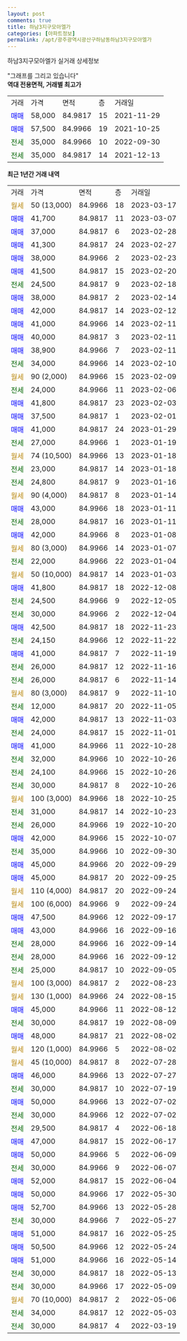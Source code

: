 ```yaml
---
layout: post
comments: true
title: 하남3지구모아엘가
categories: [아파트정보]
permalink: /apt/광주광역시광산구하남동하남3지구모아엘가
---
```


하남3지구모아엘가 실거래 상세정보

<script type="text/javascript">
  google.charts.load('current', {'packages':['line', 'corechart']});
  google.charts.setOnLoadCallback(drawChart);

  function drawChart() {
    var data = new google.visualization.DataTable();
    data.addColumn('date', '거래일');
    data.addColumn('number', "매매");
    data.addColumn('number', "전세");
    data.addColumn('number', "전매");

    data.addRows([[new Date(Date.parse("2023-03-17")), null, null, null], [new Date(Date.parse("2023-03-07")), 41700, null, null], [new Date(Date.parse("2023-02-28")), 37000, null, null], [new Date(Date.parse("2023-02-27")), 41300, null, null], [new Date(Date.parse("2023-02-23")), 38000, null, null], [new Date(Date.parse("2023-02-20")), 41500, null, null], [new Date(Date.parse("2023-02-18")), null, 24500, null], [new Date(Date.parse("2023-02-14")), 38000, null, null], [new Date(Date.parse("2023-02-12")), 42000, null, null], [new Date(Date.parse("2023-02-11")), 41000, null, null], [new Date(Date.parse("2023-02-11")), 40000, null, null], [new Date(Date.parse("2023-02-11")), 38900, null, null], [new Date(Date.parse("2023-02-10")), null, 34000, null], [new Date(Date.parse("2023-02-09")), null, null, null], [new Date(Date.parse("2023-02-06")), null, 24000, null], [new Date(Date.parse("2023-02-03")), 41800, null, null], [new Date(Date.parse("2023-02-01")), 37500, null, null], [new Date(Date.parse("2023-01-29")), 41000, null, null], [new Date(Date.parse("2023-01-19")), null, 27000, null], [new Date(Date.parse("2023-01-18")), null, null, null], [new Date(Date.parse("2023-01-18")), null, 23000, null], [new Date(Date.parse("2023-01-16")), null, 24800, null], [new Date(Date.parse("2023-01-14")), null, null, null], [new Date(Date.parse("2023-01-11")), 43000, null, null], [new Date(Date.parse("2023-01-11")), null, 28000, null], [new Date(Date.parse("2023-01-08")), 42000, null, null], [new Date(Date.parse("2023-01-07")), null, null, null], [new Date(Date.parse("2023-01-04")), null, 22000, null], [new Date(Date.parse("2023-01-03")), null, null, null], [new Date(Date.parse("2022-12-08")), 41800, null, null], [new Date(Date.parse("2022-12-05")), null, 24500, null], [new Date(Date.parse("2022-12-04")), null, 30000, null], [new Date(Date.parse("2022-11-23")), 42500, null, null], [new Date(Date.parse("2022-11-22")), null, 24150, null], [new Date(Date.parse("2022-11-19")), 41000, null, null], [new Date(Date.parse("2022-11-16")), null, 26000, null], [new Date(Date.parse("2022-11-14")), null, 26000, null], [new Date(Date.parse("2022-11-10")), null, null, null], [new Date(Date.parse("2022-11-05")), null, 12000, null], [new Date(Date.parse("2022-11-03")), 42000, null, null], [new Date(Date.parse("2022-11-01")), null, 24000, null], [new Date(Date.parse("2022-10-28")), 41000, null, null], [new Date(Date.parse("2022-10-26")), null, 32000, null], [new Date(Date.parse("2022-10-26")), null, 24100, null], [new Date(Date.parse("2022-10-26")), null, 30000, null], [new Date(Date.parse("2022-10-25")), null, null, null], [new Date(Date.parse("2022-10-23")), null, 31000, null], [new Date(Date.parse("2022-10-20")), null, 26000, null], [new Date(Date.parse("2022-10-07")), 42000, null, null], [new Date(Date.parse("2022-09-30")), null, 35000, null], [new Date(Date.parse("2022-09-29")), 45000, null, null], [new Date(Date.parse("2022-09-25")), 45000, null, null], [new Date(Date.parse("2022-09-24")), null, null, null], [new Date(Date.parse("2022-09-24")), null, null, null], [new Date(Date.parse("2022-09-17")), 47500, null, null], [new Date(Date.parse("2022-09-16")), 43000, null, null], [new Date(Date.parse("2022-09-14")), null, 28000, null], [new Date(Date.parse("2022-09-12")), null, 28000, null], [new Date(Date.parse("2022-09-05")), null, 25000, null], [new Date(Date.parse("2022-08-23")), null, null, null], [new Date(Date.parse("2022-08-15")), null, null, null], [new Date(Date.parse("2022-08-12")), 45000, null, null], [new Date(Date.parse("2022-08-09")), null, 30000, null], [new Date(Date.parse("2022-08-02")), 48000, null, null], [new Date(Date.parse("2022-08-02")), null, null, null], [new Date(Date.parse("2022-07-28")), null, null, null], [new Date(Date.parse("2022-07-27")), 46000, null, null], [new Date(Date.parse("2022-07-19")), null, 30000, null], [new Date(Date.parse("2022-07-02")), 50000, null, null], [new Date(Date.parse("2022-07-02")), null, 30000, null], [new Date(Date.parse("2022-06-18")), null, 29500, null], [new Date(Date.parse("2022-06-17")), 47000, null, null], [new Date(Date.parse("2022-06-09")), 50000, null, null], [new Date(Date.parse("2022-06-07")), null, 30000, null], [new Date(Date.parse("2022-06-04")), 52000, null, null], [new Date(Date.parse("2022-05-30")), 50000, null, null], [new Date(Date.parse("2022-05-28")), 52700, null, null], [new Date(Date.parse("2022-05-27")), null, 30000, null], [new Date(Date.parse("2022-05-25")), 51000, null, null], [new Date(Date.parse("2022-05-24")), 50500, null, null], [new Date(Date.parse("2022-05-14")), 51000, null, null], [new Date(Date.parse("2022-05-13")), null, 30000, null], [new Date(Date.parse("2022-05-09")), null, 30000, null], [new Date(Date.parse("2022-05-06")), null, null, null], [new Date(Date.parse("2022-05-03")), null, 34000, null], [new Date(Date.parse("2022-03-19")), null, 30000, null]]);

    var options = {
      hAxis: {
        format: 'yyyy/MM/dd'
      },    
      lineWidth: 0,
      pointsVisible: true,    
      title: '최근 1년간 유형별 실거래가 분포',
      legend: { position: 'bottom' }
    };

    var formatter = new google.visualization.NumberFormat({pattern:'###,###'} );
    formatter.format(data, 1);
    formatter.format(data, 2);
    
    setTimeout(function() {
        var chart = new google.visualization.LineChart(document.getElementById('columnchart_material'));
        chart.draw(data, (options));
        document.getElementById('loading').style.display = 'none';
    }, 200);
  }
</script>


<div id="loading" style="z-index:20; display: block; margin-left: 0px">"그래프를 그리고 있습니다"</div>
<div id="columnchart_material" style="width: 95%; margin-left: 0px; display: block"></div>
<!-- contents start -->
<b>역대 전용면적, 거래별 최고가</b>
<table class="sortable">
    <tr>
      <td>거래</td>
      <td>가격</td>
      <td>면적</td>
      <td>층</td>
      <td>거래일</td>
    </tr>
        <tr>
          <td><a style="color: blue">매매</a></td>
          <td>58,000</td>
          <td>84.9817</td>
          <td>15</td>
          <td>2021-11-29</td>
        </tr>            <tr>
          <td><a style="color: blue">매매</a></td>
          <td>57,500</td>
          <td>84.9966</td>
          <td>19</td>
          <td>2021-10-25</td>
        </tr>        
        <tr>
              <td><a style="color: darkgreen">전세</a></td>
              <td>35,000</td>
              <td>84.9966</td>
              <td>10</td>
              <td>2022-09-30</td>
            </tr>            <tr>
              <td><a style="color: darkgreen">전세</a></td>
              <td>35,000</td>
              <td>84.9817</td>
              <td>14</td>
              <td>2021-12-13</td>
            </tr>        
    
</table>

<b>최근 1년간 거래 내역</b>

<table class="sortable">
    <tr>
      <td>거래</td>
      <td>가격</td>
      <td>면적</td>
      <td>층</td>
      <td>거래일</td>
    </tr>
    <tr>
      <td><a style="color: darkgoldenrod">월세</a></td>
      <td>50 (13,000)</td>
      <td>84.9966</td>
      <td>18</td>
      <td>2023-03-17</td>
    </tr>          <tr>
      <td><a style="color: blue">매매</a></td>
      <td>41,700</td>
      <td>84.9817</td>
      <td>11</td>
      <td>2023-03-07</td>
    </tr>          <tr>
      <td><a style="color: blue">매매</a></td>
      <td>37,000</td>
      <td>84.9817</td>
      <td>6</td>
      <td>2023-02-28</td>
    </tr>          <tr>
      <td><a style="color: blue">매매</a></td>
      <td>41,300</td>
      <td>84.9817</td>
      <td>24</td>
      <td>2023-02-27</td>
    </tr>          <tr>
      <td><a style="color: blue">매매</a></td>
      <td>38,000</td>
      <td>84.9966</td>
      <td>2</td>
      <td>2023-02-23</td>
    </tr>          <tr>
      <td><a style="color: blue">매매</a></td>
      <td>41,500</td>
      <td>84.9817</td>
      <td>15</td>
      <td>2023-02-20</td>
    </tr>          <tr>
      <td><a style="color: darkgreen">전세</a></td>
      <td>24,500</td>
      <td>84.9817</td>
      <td>9</td>
      <td>2023-02-18</td>
    </tr>          <tr>
      <td><a style="color: blue">매매</a></td>
      <td>38,000</td>
      <td>84.9817</td>
      <td>2</td>
      <td>2023-02-14</td>
    </tr>          <tr>
      <td><a style="color: blue">매매</a></td>
      <td>42,000</td>
      <td>84.9817</td>
      <td>14</td>
      <td>2023-02-12</td>
    </tr>          <tr>
      <td><a style="color: blue">매매</a></td>
      <td>41,000</td>
      <td>84.9966</td>
      <td>14</td>
      <td>2023-02-11</td>
    </tr>          <tr>
      <td><a style="color: blue">매매</a></td>
      <td>40,000</td>
      <td>84.9817</td>
      <td>3</td>
      <td>2023-02-11</td>
    </tr>          <tr>
      <td><a style="color: blue">매매</a></td>
      <td>38,900</td>
      <td>84.9966</td>
      <td>7</td>
      <td>2023-02-11</td>
    </tr>          <tr>
      <td><a style="color: darkgreen">전세</a></td>
      <td>34,000</td>
      <td>84.9966</td>
      <td>14</td>
      <td>2023-02-10</td>
    </tr>          <tr>
      <td><a style="color: darkgoldenrod">월세</a></td>
      <td>90 (2,000)</td>
      <td>84.9966</td>
      <td>15</td>
      <td>2023-02-09</td>
    </tr>          <tr>
      <td><a style="color: darkgreen">전세</a></td>
      <td>24,000</td>
      <td>84.9966</td>
      <td>11</td>
      <td>2023-02-06</td>
    </tr>          <tr>
      <td><a style="color: blue">매매</a></td>
      <td>41,800</td>
      <td>84.9817</td>
      <td>23</td>
      <td>2023-02-03</td>
    </tr>          <tr>
      <td><a style="color: blue">매매</a></td>
      <td>37,500</td>
      <td>84.9817</td>
      <td>1</td>
      <td>2023-02-01</td>
    </tr>          <tr>
      <td><a style="color: blue">매매</a></td>
      <td>41,000</td>
      <td>84.9817</td>
      <td>24</td>
      <td>2023-01-29</td>
    </tr>          <tr>
      <td><a style="color: darkgreen">전세</a></td>
      <td>27,000</td>
      <td>84.9966</td>
      <td>1</td>
      <td>2023-01-19</td>
    </tr>          <tr>
      <td><a style="color: darkgoldenrod">월세</a></td>
      <td>74 (10,500)</td>
      <td>84.9966</td>
      <td>13</td>
      <td>2023-01-18</td>
    </tr>          <tr>
      <td><a style="color: darkgreen">전세</a></td>
      <td>23,000</td>
      <td>84.9817</td>
      <td>14</td>
      <td>2023-01-18</td>
    </tr>          <tr>
      <td><a style="color: darkgreen">전세</a></td>
      <td>24,800</td>
      <td>84.9817</td>
      <td>9</td>
      <td>2023-01-16</td>
    </tr>          <tr>
      <td><a style="color: darkgoldenrod">월세</a></td>
      <td>90 (4,000)</td>
      <td>84.9817</td>
      <td>8</td>
      <td>2023-01-14</td>
    </tr>          <tr>
      <td><a style="color: blue">매매</a></td>
      <td>43,000</td>
      <td>84.9966</td>
      <td>18</td>
      <td>2023-01-11</td>
    </tr>          <tr>
      <td><a style="color: darkgreen">전세</a></td>
      <td>28,000</td>
      <td>84.9817</td>
      <td>16</td>
      <td>2023-01-11</td>
    </tr>          <tr>
      <td><a style="color: blue">매매</a></td>
      <td>42,000</td>
      <td>84.9966</td>
      <td>8</td>
      <td>2023-01-08</td>
    </tr>          <tr>
      <td><a style="color: darkgoldenrod">월세</a></td>
      <td>80 (3,000)</td>
      <td>84.9966</td>
      <td>14</td>
      <td>2023-01-07</td>
    </tr>          <tr>
      <td><a style="color: darkgreen">전세</a></td>
      <td>22,000</td>
      <td>84.9966</td>
      <td>22</td>
      <td>2023-01-04</td>
    </tr>          <tr>
      <td><a style="color: darkgoldenrod">월세</a></td>
      <td>50 (10,000)</td>
      <td>84.9817</td>
      <td>14</td>
      <td>2023-01-03</td>
    </tr>          <tr>
      <td><a style="color: blue">매매</a></td>
      <td>41,800</td>
      <td>84.9817</td>
      <td>18</td>
      <td>2022-12-08</td>
    </tr>          <tr>
      <td><a style="color: darkgreen">전세</a></td>
      <td>24,500</td>
      <td>84.9966</td>
      <td>9</td>
      <td>2022-12-05</td>
    </tr>          <tr>
      <td><a style="color: darkgreen">전세</a></td>
      <td>30,000</td>
      <td>84.9966</td>
      <td>2</td>
      <td>2022-12-04</td>
    </tr>          <tr>
      <td><a style="color: blue">매매</a></td>
      <td>42,500</td>
      <td>84.9817</td>
      <td>18</td>
      <td>2022-11-23</td>
    </tr>          <tr>
      <td><a style="color: darkgreen">전세</a></td>
      <td>24,150</td>
      <td>84.9966</td>
      <td>12</td>
      <td>2022-11-22</td>
    </tr>          <tr>
      <td><a style="color: blue">매매</a></td>
      <td>41,000</td>
      <td>84.9817</td>
      <td>7</td>
      <td>2022-11-19</td>
    </tr>          <tr>
      <td><a style="color: darkgreen">전세</a></td>
      <td>26,000</td>
      <td>84.9817</td>
      <td>12</td>
      <td>2022-11-16</td>
    </tr>          <tr>
      <td><a style="color: darkgreen">전세</a></td>
      <td>26,000</td>
      <td>84.9817</td>
      <td>6</td>
      <td>2022-11-14</td>
    </tr>          <tr>
      <td><a style="color: darkgoldenrod">월세</a></td>
      <td>80 (3,000)</td>
      <td>84.9817</td>
      <td>9</td>
      <td>2022-11-10</td>
    </tr>          <tr>
      <td><a style="color: darkgreen">전세</a></td>
      <td>12,000</td>
      <td>84.9817</td>
      <td>20</td>
      <td>2022-11-05</td>
    </tr>          <tr>
      <td><a style="color: blue">매매</a></td>
      <td>42,000</td>
      <td>84.9817</td>
      <td>13</td>
      <td>2022-11-03</td>
    </tr>          <tr>
      <td><a style="color: darkgreen">전세</a></td>
      <td>24,000</td>
      <td>84.9817</td>
      <td>15</td>
      <td>2022-11-01</td>
    </tr>          <tr>
      <td><a style="color: blue">매매</a></td>
      <td>41,000</td>
      <td>84.9966</td>
      <td>11</td>
      <td>2022-10-28</td>
    </tr>          <tr>
      <td><a style="color: darkgreen">전세</a></td>
      <td>32,000</td>
      <td>84.9966</td>
      <td>10</td>
      <td>2022-10-26</td>
    </tr>          <tr>
      <td><a style="color: darkgreen">전세</a></td>
      <td>24,100</td>
      <td>84.9966</td>
      <td>15</td>
      <td>2022-10-26</td>
    </tr>          <tr>
      <td><a style="color: darkgreen">전세</a></td>
      <td>30,000</td>
      <td>84.9817</td>
      <td>8</td>
      <td>2022-10-26</td>
    </tr>          <tr>
      <td><a style="color: darkgoldenrod">월세</a></td>
      <td>100 (3,000)</td>
      <td>84.9966</td>
      <td>18</td>
      <td>2022-10-25</td>
    </tr>          <tr>
      <td><a style="color: darkgreen">전세</a></td>
      <td>31,000</td>
      <td>84.9817</td>
      <td>14</td>
      <td>2022-10-23</td>
    </tr>          <tr>
      <td><a style="color: darkgreen">전세</a></td>
      <td>26,000</td>
      <td>84.9966</td>
      <td>19</td>
      <td>2022-10-20</td>
    </tr>          <tr>
      <td><a style="color: blue">매매</a></td>
      <td>42,000</td>
      <td>84.9966</td>
      <td>15</td>
      <td>2022-10-07</td>
    </tr>          <tr>
      <td><a style="color: darkgreen">전세</a></td>
      <td>35,000</td>
      <td>84.9966</td>
      <td>10</td>
      <td>2022-09-30</td>
    </tr>          <tr>
      <td><a style="color: blue">매매</a></td>
      <td>45,000</td>
      <td>84.9966</td>
      <td>20</td>
      <td>2022-09-29</td>
    </tr>          <tr>
      <td><a style="color: blue">매매</a></td>
      <td>45,000</td>
      <td>84.9817</td>
      <td>20</td>
      <td>2022-09-25</td>
    </tr>          <tr>
      <td><a style="color: darkgoldenrod">월세</a></td>
      <td>110 (4,000)</td>
      <td>84.9817</td>
      <td>20</td>
      <td>2022-09-24</td>
    </tr>          <tr>
      <td><a style="color: darkgoldenrod">월세</a></td>
      <td>100 (6,000)</td>
      <td>84.9966</td>
      <td>9</td>
      <td>2022-09-24</td>
    </tr>          <tr>
      <td><a style="color: blue">매매</a></td>
      <td>47,500</td>
      <td>84.9966</td>
      <td>12</td>
      <td>2022-09-17</td>
    </tr>          <tr>
      <td><a style="color: blue">매매</a></td>
      <td>43,000</td>
      <td>84.9966</td>
      <td>16</td>
      <td>2022-09-16</td>
    </tr>          <tr>
      <td><a style="color: darkgreen">전세</a></td>
      <td>28,000</td>
      <td>84.9966</td>
      <td>16</td>
      <td>2022-09-14</td>
    </tr>          <tr>
      <td><a style="color: darkgreen">전세</a></td>
      <td>28,000</td>
      <td>84.9966</td>
      <td>16</td>
      <td>2022-09-12</td>
    </tr>          <tr>
      <td><a style="color: darkgreen">전세</a></td>
      <td>25,000</td>
      <td>84.9817</td>
      <td>10</td>
      <td>2022-09-05</td>
    </tr>          <tr>
      <td><a style="color: darkgoldenrod">월세</a></td>
      <td>100 (3,000)</td>
      <td>84.9817</td>
      <td>2</td>
      <td>2022-08-23</td>
    </tr>          <tr>
      <td><a style="color: darkgoldenrod">월세</a></td>
      <td>130 (1,000)</td>
      <td>84.9966</td>
      <td>24</td>
      <td>2022-08-15</td>
    </tr>          <tr>
      <td><a style="color: blue">매매</a></td>
      <td>45,000</td>
      <td>84.9966</td>
      <td>11</td>
      <td>2022-08-12</td>
    </tr>          <tr>
      <td><a style="color: darkgreen">전세</a></td>
      <td>30,000</td>
      <td>84.9817</td>
      <td>19</td>
      <td>2022-08-09</td>
    </tr>          <tr>
      <td><a style="color: blue">매매</a></td>
      <td>48,000</td>
      <td>84.9817</td>
      <td>21</td>
      <td>2022-08-02</td>
    </tr>          <tr>
      <td><a style="color: darkgoldenrod">월세</a></td>
      <td>120 (1,000)</td>
      <td>84.9966</td>
      <td>5</td>
      <td>2022-08-02</td>
    </tr>          <tr>
      <td><a style="color: darkgoldenrod">월세</a></td>
      <td>45 (10,000)</td>
      <td>84.9817</td>
      <td>8</td>
      <td>2022-07-28</td>
    </tr>          <tr>
      <td><a style="color: blue">매매</a></td>
      <td>46,000</td>
      <td>84.9966</td>
      <td>13</td>
      <td>2022-07-27</td>
    </tr>          <tr>
      <td><a style="color: darkgreen">전세</a></td>
      <td>30,000</td>
      <td>84.9817</td>
      <td>10</td>
      <td>2022-07-19</td>
    </tr>          <tr>
      <td><a style="color: blue">매매</a></td>
      <td>50,000</td>
      <td>84.9966</td>
      <td>13</td>
      <td>2022-07-02</td>
    </tr>          <tr>
      <td><a style="color: darkgreen">전세</a></td>
      <td>30,000</td>
      <td>84.9966</td>
      <td>12</td>
      <td>2022-07-02</td>
    </tr>          <tr>
      <td><a style="color: darkgreen">전세</a></td>
      <td>29,500</td>
      <td>84.9817</td>
      <td>4</td>
      <td>2022-06-18</td>
    </tr>          <tr>
      <td><a style="color: blue">매매</a></td>
      <td>47,000</td>
      <td>84.9817</td>
      <td>15</td>
      <td>2022-06-17</td>
    </tr>          <tr>
      <td><a style="color: blue">매매</a></td>
      <td>50,000</td>
      <td>84.9966</td>
      <td>5</td>
      <td>2022-06-09</td>
    </tr>          <tr>
      <td><a style="color: darkgreen">전세</a></td>
      <td>30,000</td>
      <td>84.9966</td>
      <td>9</td>
      <td>2022-06-07</td>
    </tr>          <tr>
      <td><a style="color: blue">매매</a></td>
      <td>52,000</td>
      <td>84.9817</td>
      <td>15</td>
      <td>2022-06-04</td>
    </tr>          <tr>
      <td><a style="color: blue">매매</a></td>
      <td>50,000</td>
      <td>84.9966</td>
      <td>17</td>
      <td>2022-05-30</td>
    </tr>          <tr>
      <td><a style="color: blue">매매</a></td>
      <td>52,700</td>
      <td>84.9966</td>
      <td>13</td>
      <td>2022-05-28</td>
    </tr>          <tr>
      <td><a style="color: darkgreen">전세</a></td>
      <td>30,000</td>
      <td>84.9966</td>
      <td>7</td>
      <td>2022-05-27</td>
    </tr>          <tr>
      <td><a style="color: blue">매매</a></td>
      <td>51,000</td>
      <td>84.9817</td>
      <td>16</td>
      <td>2022-05-25</td>
    </tr>          <tr>
      <td><a style="color: blue">매매</a></td>
      <td>50,500</td>
      <td>84.9966</td>
      <td>12</td>
      <td>2022-05-24</td>
    </tr>          <tr>
      <td><a style="color: blue">매매</a></td>
      <td>51,000</td>
      <td>84.9966</td>
      <td>16</td>
      <td>2022-05-14</td>
    </tr>          <tr>
      <td><a style="color: darkgreen">전세</a></td>
      <td>30,000</td>
      <td>84.9817</td>
      <td>18</td>
      <td>2022-05-13</td>
    </tr>          <tr>
      <td><a style="color: darkgreen">전세</a></td>
      <td>30,000</td>
      <td>84.9966</td>
      <td>17</td>
      <td>2022-05-09</td>
    </tr>          <tr>
      <td><a style="color: darkgoldenrod">월세</a></td>
      <td>70 (10,000)</td>
      <td>84.9817</td>
      <td>2</td>
      <td>2022-05-06</td>
    </tr>          <tr>
      <td><a style="color: darkgreen">전세</a></td>
      <td>34,000</td>
      <td>84.9817</td>
      <td>12</td>
      <td>2022-05-03</td>
    </tr>          <tr>
      <td><a style="color: darkgreen">전세</a></td>
      <td>30,000</td>
      <td>84.9817</td>
      <td>4</td>
      <td>2022-03-19</td>
    </tr>      </table>
<!-- contents end -->    

